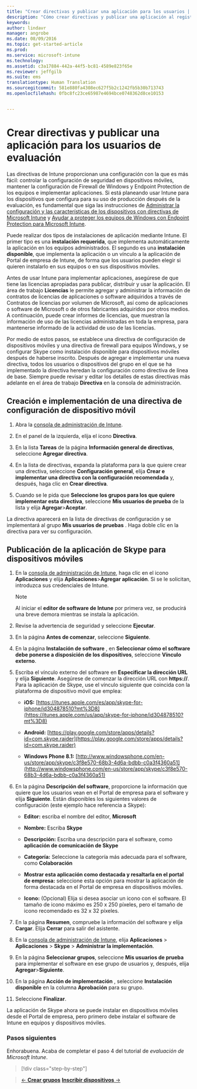 ```yaml
---
title: "Crear directivas y publicar una aplicación para los usuarios | Microsoft Intune"
description: "Cómo crear directivas y publicar una aplicación al registrarse para obtener una evaluación gratuita de 30 días de Intune"
keywords: 
author: lindavr
manager: angrobe
ms.date: 08/09/2016
ms.topic: get-started-article
ms.prod: 
ms.service: microsoft-intune
ms.technology: 
ms.assetid: c3a17884-442a-44f5-bc81-4589e823f65e
ms.reviewer: jeffgilb
ms.suite: ems
translationtype: Human Translation
ms.sourcegitcommit: 581e880fa4308ec627f5b2c1242fb5b30b713743
ms.openlocfilehash: 0fbc8fc23ce65987e4694bce0748362d8ce10153


---
```



# Crear directivas y publicar una aplicación para los usuarios de evaluación
Las directivas de Intune proporcionan una configuración con la que es más fácil: controlar la configuración de seguridad en dispositivos móviles, mantener la configuración de Firewall de Windows y Endpoint Protection de los equipos e implementar aplicaciones. Si está planeando usar Intune para los dispositivos que configura para su uso de producción después de la evaluación, es fundamental que siga las instrucciones de [Administrar la configuración y las características de los dispositivos con directivas de Microsoft Intune](/intune/deploy-use/manage-settings-and-features-on-your-devices-with-microsoft-intune-policies) y [Ayudar a proteger los equipos de Windows con Endpoint Protection para Microsoft Intune](/intune/deploy-use/help-secure-windows-pcs-with-endpoint-protection-for-microsoft-intune).

Puede realizar dos tipos de instalaciones de aplicación mediante Intune. El primer tipo es una **instalación requerida**, que implementa automáticamente la aplicación en los equipos administrados. El segundo es una **instalación disponible**, que implementa la aplicación o un vínculo a la aplicación de Portal de empresa de Intune, de forma que los usuarios pueden elegir si quieren instalarlo en sus equipos o en sus dispositivos móviles.

Antes de usar Intune para implementar aplicaciones, asegúrese de que tiene las licencias apropiadas para publicar, distribuir y usar la aplicación. El área de trabajo **Licencias** le permite agregar y administrar la información de contratos de licencias de aplicaciones o software adquiridos a través de Contratos de licencias por volumen de Microsoft, así como de aplicaciones o software de Microsoft o de otros fabricantes adquiridos por otros medios. A continuación, puede crear informes de licencias, que muestran la información de uso de las licencias administradas en toda la empresa, para mantenerse informado de la actividad de uso de las licencias.

Por medio de estos pasos, se establece una directiva de configuración de dispositivos móviles y una directiva de firewall para equipos Windows, y se configurar Skype como instalación disponible para dispositivos móviles después de haberse inscrito. Después de agregar e implementar una nueva directiva, todos los usuarios o dispositivos del grupo en el que se ha implementado la directiva heredan la configuración como directiva de línea de base. Siempre puede revisar y editar los detalles de estas directivas más adelante en el área de trabajo **Directiva** en la consola de administración.

## Creación e implementación de una directiva de configuración de dispositivo móvil

1.  Abra la [consola de administración de Intune](https://manage.microsoft.com/).

2.  En el panel de la izquierda, elija el icono **Directiva**.

3.  En la lista **Tareas** de la página **Información general de directivas**, seleccione **Agregar directiva**.

4.  En la lista de directivas, expanda la plataforma para la que quiere crear una directiva, seleccione **Configuración general**, elija **Crear e implementar una directiva con la configuración recomendada** y, después, haga clic en **Crear directiva**.

5.  Cuando se le pida que **Seleccione los grupos para los que quiere implementar esta directiva**, seleccione **Mis usuarios de prueba** de la lista y elija **Agregar**&gt;**Aceptar**.

La directiva aparecerá en la lista de directivas de configuración y se implementará al grupo **Mis usuarios de pruebas** . Haga doble clic en la directiva para ver su configuración.

## Publicación de la aplicación de Skype para dispositivos móviles

1.  En la [consola de administración de Intune](https://manage.microsoft.com/), haga clic en el icono **Aplicaciones** y elija **Aplicaciones**&gt;**Agregar aplicación**. Si se le solicitan, introduzca sus credenciales de Intune.

    > [!NOTE]
    > Al iniciar el **editor de software de Intune** por primera vez, se producirá una breve demora mientras se instala la aplicación.

2.  Revise la advertencia de seguridad y seleccione **Ejecutar**.

3.  En la página **Antes de comenzar**, seleccione **Siguiente**.

4.  En la página **Instalación de software** , en **Seleccionar cómo el software debe ponerse a disposición de los dispositivos**, seleccione **Vínculo externo**.

5.  Escriba el vínculo externo del software en **Especificar la dirección URL** y elija **Siguiente**. Asegúrese de comenzar la dirección URL con **https://**. Para la aplicación de Skype, use el vínculo siguiente que coincida con la plataforma de dispositivo móvil que emplea:

    -   **iOS:** [https://itunes.apple.com/es/app/skype-for-iphone/id304878510?mt%3D8](https://itunes.apple.com/us/app/skype-for-iphone/id304878510?mt%3D8)

    -   **Android:** [https://play.google.com/store/apps/details?id=com.skype.raider](https://play.google.com/store/apps/details?id=com.skype.raider)

    -   **Windows Phone 8.1:** [http://www.windowsphone.com/en-us/store/app/skype/c3f8e570-68b3-4d6a-bdbb-c0a3f4360a51](http://www.windowsphone.com/en-us/store/app/skype/c3f8e570-68b3-4d6a-bdbb-c0a3f4360a51)

6.  En la página **Descripción del software**, proporcione la información que quiere que los usuarios vean en el Portal de empresa para el software y elija **Siguiente**. Están disponibles los siguientes valores de configuración (este ejemplo hace referencia a Skype):

    -   **Editor:** escriba el nombre del editor, **Microsoft**

    -   **Nombre:** Escriba **Skype**

    -   **Descripción:** Escriba una descripción para el software, como **aplicación de comunicación de Skype**

    -   **Categoría:** Seleccione la categoría más adecuada para el software, como **Colaboración**

    -   **Mostrar esta aplicación como destacada y resaltarla en el portal de empresa:** seleccione esta opción para mostrar la aplicación de forma destacada en el Portal de empresa en dispositivos móviles.

    -   **Icono:**  (Opcional) Elija si desea asociar un icono con el software. El tamaño de icono máximo es 250 x 250 píxeles, pero el tamaño de icono recomendado es 32 x 32 píxeles.

7.  En la página **Resumen**, compruebe la información del software y elija **Cargar**. Elija **Cerrar** para salir del asistente.

8.  En la [consola de administración de Intune](https://manage.microsoft.com/), elija **Aplicaciones** &gt; **Aplicaciones** &gt; **Skype** &gt; **Administrar la implementación**.

9. En la página **Seleccionar grupos**, seleccione **Mis usuarios de prueba** para implementar el software en ese grupo de usuarios y, después, elija **Agregar**&gt;**Siguiente**.

10. En la página **Acción de implementación** , seleccione **Instalación disponible** en la columna **Aprobación** para su grupo.

11. Seleccione **Finalizar**.

La aplicación de Skype ahora se puede instalar en dispositivos móviles desde el Portal de empresa, pero primero debe instalar el software de Intune en equipos y dispositivos móviles.

### Pasos siguientes
Enhorabuena. Acaba de completar el paso 4 del tutorial de *evaluación de Microsoft Intune*.

>[!div class="step-by-step"]

>[&larr; **Crear grupos**](.\get-started-with-a-30-day-trial-of-microsoft-intune-step-3.md)     [**Inscribir dispositivos** &rarr;](.\get-started-with-a-30-day-trial-of-microsoft-intune-step-5.md)  



<!--HONumber=Oct16_HO2-->


